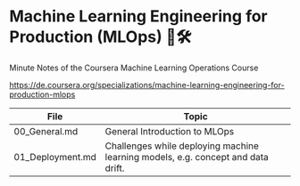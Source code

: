 # Machine Learning Engineering for Production (MLOps) 🤖🛠
Minute Notes of the Coursera Machine Learning Operations Course

https://de.coursera.org/specializations/machine-learning-engineering-for-production-mlops


| **File**         	| **Topic**                                                                        	|
|------------------	|----------------------------------------------------------------------------------	|
| 00_General.md    	| General Introduction to MLOps                                                    	|
| 01_Deployment.md 	| Challenges while deploying machine learning models, e.g. concept and data drift. 	|
